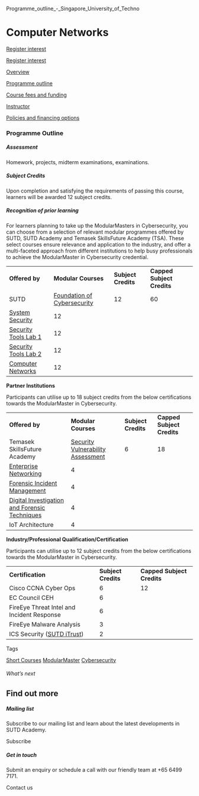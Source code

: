 Programme_outline_-_Singapore_University_of_Techno



Computer Networks
=================

[Register interest](/admissions/academy/short-courses/short-courses-register-your-interest/?coursename=computer-networks)

[Register interest](/admissions/academy/short-courses/short-courses-register-your-interest/?coursename=computer-networks)

[Overview](/course/computer-networks/#tabs)

[Programme outline](/course/computer-networks/programme-outline/#tabs)

[Course fees and funding](/course/computer-networks/course-fees-and-funding/#tabs)

[Instructor](/course/computer-networks/instructor/#tabs)

[Policies and financing options](/course/computer-networks/policies-and-financing-options/#tabs)

### Programme Outline

##### **Assessment**

Homework, projects, midterm examinations, examinations.

##### **Subject Credits**

Upon completion and satisfying the requirements of passing this course, learners will be awarded 12 subject credits.

##### **Recognition of prior learning**

For learners planning to take up the ModularMasters in Cybersecurity, you can choose from a selection of relevant modular programmes offered by SUTD, SUTD Academy and Temasek SkillsFuture Academy (TSA). These select courses ensure relevance and application to the industry, and offer a multi-faceted approach from different institutions to help busy professionals to achieve the ModularMaster in Cybersecurity credential.

|  |  |  |  |
| --- | --- | --- | --- |
| **Offered by** | **Modular Courses** | **Subject Credits** | **Capped Subject Credits** |
| SUTD | [Foundation of Cybersecurity](/course/Foundation-of-Cybersecurity) | 12 | 60 |
| [System Security](/course/Systems-Security) | 12 |
| [Security Tools Lab 1](/course/Security-Tools-Lab-1) | 12 |
| [Security Tools Lab 2](/course/Security-Tools-Lab-2) | 12 |
| [Computer Networks](/course/Computer-Networks) | 12 |

**Partner Institutions**

Participants can utilise up to 18 subject credits from the below certifications towards the ModularMaster in Cybersecurity.

|  |  |  |  |
| --- | --- | --- | --- |
| **Offered by** | **Modular Courses** | **Subject Credits** | **Capped Subject Credits** |
| Temasek SkillsFuture Academy | [Security Vulnerability Assessment](https://www.tp.edu.sg/schools-and-courses/adult-learners/all-courses/industry-specific-courses/skills-based-modular-courses/stackable-modular-courses/security-vulnerability-assessment.html) | 6 | 18 |
| [Enterprise Networking](https://www.tp.edu.sg/schools-and-courses/adult-learners/all-courses/industry-specific-courses/skills-based-modular-courses/stackable-modular-courses/enterprise-networking.html) | 4 |
| [Forensic Incident Management](https://www.tp.edu.sg/schools-and-courses/adult-learners/all-courses/industry-specific-courses/skills-based-modular-courses/stackable-modular-courses/forensic-incident-management.html) | 4 |
| [Digital Investigation and Forensic Techniques](https://www.tp.edu.sg/schools-and-courses/adult-learners/all-courses/industry-specific-courses/skills-based-modular-courses/stackable-modular-courses/digital-investigation-and-forensic-techniques.html) | 4 |
| IoT Architecture | 4 |

**Industry/Professional Qualification/Certification**

Participants can utilise up to 12 subject credits from the below certifications towards the ModularMaster in Cybersecurity.

|  |  |  |
| --- | --- | --- |
| **Certification** | **Subject Credits** | **Capped Subject Credits** |
| Cisco CCNA Cyber Ops | 6 | 12 |
| EC Council CEH | 6 |
| FireEye Threat Intel and Incident Response | 6 |
| FireEye Malware Analysis | 3 |
| ICS Security ([SUTD iTrust](https://itrust.sutd.edu.sg/)) | 2 |

Tags

[Short Courses](/admissions/academy/courses-and-modules/?academy-type-course=780)
[ModularMaster](/admissions/academy/courses-and-modules/?academy-type-course=792)
[Cybersecurity](/admissions/academy/courses-and-modules/?discipline=787)

###### What’s next

Find out more
-------------

##### Mailing list

Subscribe to our mailing list and learn about the latest developments in SUTD Academy.

Subscribe

##### Get in touch

Submit an enquiry or schedule a call with our friendly team at +65 6499 7171.

Contact us

